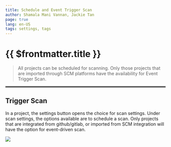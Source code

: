 ```yaml
---
title: Schedule and Event Trigger Scan
author: Shamala Mani Vannan, Jackie Tan
page: true
lang: en-US
tags: settings, tags
---
```


<ClientOnly>

# {{ $frontmatter.title }}

> All projects can be scheduled for scanning. Only those projects that are imported through SCM platforms have the availability for Event Trigger Scan.

<hr style="border:2px solid gray" />

## Trigger Scan

In a project, the settings button opens the choice for scan settings. Under scan settings, the options available are to schedule a scan. Only projects that are integrated from github/gitlab, or imported from SCM integration will have the option for event-driven scan.

  <div style="flex: 1;">
    <img src="/images/SCA/event-scan.png" />
  </div>

</ClientOnly>